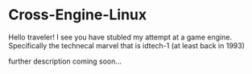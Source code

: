 # Cross-Engine-Linux

Hello traveler!
I see you have stubled my attempt at a game engine. Specifically the technecal marvel that is idtech-1 (at least back in 1993)

further description coming soon...
